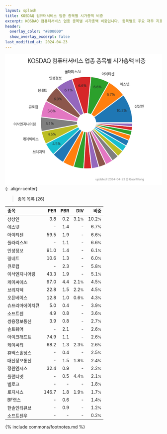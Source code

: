 ```yaml
---
layout: splash
title: KOSDAQ 컴퓨터서비스 업종 종목별 시가총액 비중
excerpt: KOSDAQ 컴퓨터서비스 업종 종목별 시가총액 비중입니다. 종목별로 주요 재무 지표를 함께 표시합니다.
header:
  overlay_color: "#800000"
  show_overlay_excerpt: false
last_modified_at: 2024-04-23
---
```



![KOSDAQ 컴퓨터서비스 업종 종목별 시가총액 비중](/stats/sector/images/kosdaq_업종_컴퓨터서비스_종목.png){: .align-center}


> **종목 목록 (26)**<a id="list"></a>

| **종목** | **PER** | **PBR** | **DIV** | **비중** |
| :------- | ------: | ------: | ------: | -------: |
| 상상인 | 3.8 | 0.2 | 3.1<small>%</small> | 10.2<small>%</small> |
| 에스넷 | - | 1.4 | - | 6.7<small>%</small> |
| 아이티센 | 59.5 | 1.9 | - | 6.6<small>%</small> |
| 폴라리스AI | - | 1.1 | - | 6.6<small>%</small> |
| 인성정보 | 91.0 | 1.4 | - | 6.1<small>%</small> |
| 링네트 | 10.6 | 1.3 | - | 6.0<small>%</small> |
| 큐로컴 | - | 2.3 | - | 5.8<small>%</small> |
| 이삭엔지니어링 | 43.3 | 1.9 | - | 5.1<small>%</small> |
| 케이씨에스 | 97.0 | 4.4 | 2.1<small>%</small> | 4.5<small>%</small> |
| 브리지텍 | 22.8 | 1.5 | 2.2<small>%</small> | 4.5<small>%</small> |
| 오픈베이스 | 12.8 | 1.0 | 0.6<small>%</small> | 4.3<small>%</small> |
| 슈프리마에이치큐 | 5.0 | 0.4 | - | 3.9<small>%</small> |
| 소프트센 | 4.9 | 0.8 | - | 3.6<small>%</small> |
| 쌍용정보통신 | 3.9 | 0.8 | - | 2.7<small>%</small> |
| 솔트웨어 | - | 2.1 | - | 2.6<small>%</small> |
| 아이크래프트 | 74.9 | 1.1 | - | 2.6<small>%</small> |
| 케이씨티 | 68.2 | 1.3 | 2.3<small>%</small> | 2.6<small>%</small> |
| 휴맥스홀딩스 | - | 0.4 | - | 2.5<small>%</small> |
| 대신정보통신 | - | 1.5 | 1.8<small>%</small> | 2.4<small>%</small> |
| 정원엔시스 | 32.4 | 0.9 | - | 2.2<small>%</small> |
| 플랜티넷 | - | 0.5 | 4.4<small>%</small> | 2.1<small>%</small> |
| 벨로크 | - | - | - | 1.8<small>%</small> |
| 로지시스 | 146.7 | 1.8 | 1.9<small>%</small> | 1.7<small>%</small> |
| BF랩스 | - | 0.6 | - | 1.4<small>%</small> |
| 한솔인티큐브 | - | 0.9 | - | 1.2<small>%</small> |
| 소프트센우 | - | - | - | 0.2<small>%</small> |

{% include commons/footnotes.md %}